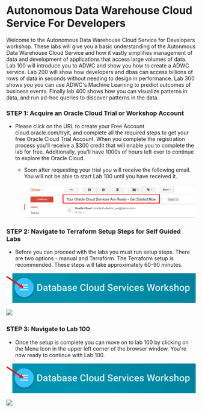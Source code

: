 # Autonomous Data Warehouse Cloud Service For Developers

Welcome to the Autonomous Data Warehouse Cloud Service for Developers workshop.  These labs will give you a basic understanding of the Autonmous Data Warehouse Cloud Service and how it vastly simplifies management of data and development of applications that access large volumes of data. Lab 100 will introduce you to ADWC and show you how to create a ADWC service. Lab 200 will show how developers and dbas can access billions of rows of data in seconds without needing to design in performance. Lab 300 shows you you can use ADWC's Machine Learning to predict outcomes of business events.  Finally lab 400 shows how you can visualize patterns in data, and run ad-hoc queries to discover patterns in the data.

### **STEP 1**:  Acquire an Oracle Cloud Trial or Workshop Account

- Please click on the URL to create your Free Account cloud.oracle.com/tryit, and complete all the required steps to get your free Oracle Cloud Trial Account. When you complete the registration process you'll receive a $300 credit that will enable you to complete the lab for free. Additionally, you'll have 1000s of hours left over to continue to explore the Oracle Cloud.
  - Soon after requesting your trial you will receive the following email. You will not be able to start Lab 100 until you have received it.

    ![](images/trial.png) 

### **STEP 2**:  Navigate to Terraform Setup Steps for Self Guided Labs

- Before you can proceed with the labs you must run setup steps.  There are two options - manual and Terraform.  The Terraform setup is recommended.  These steps will take approximately 60-90 minutes.  

![](images/WorkshopMenu.png)

  ![](images/setup.png) 

### **STEP 3**:  Navigate to Lab 100

- Once the setup is complete you can move on to lab 100 by clicking on the Menu Icon in the upper left corner of the browser window. You're now ready to continue with Lab 100.

![](images/WorkshopMenu.png)

![](images/lab100.png)  



